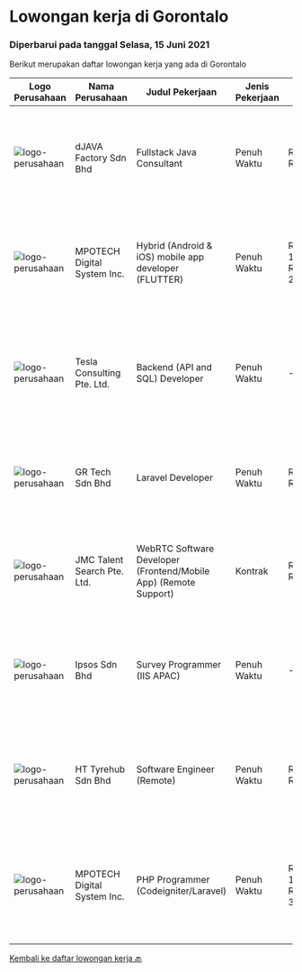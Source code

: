 
  # Lowongan kerja di Gorontalo

  ### Diperbarui pada tanggal Selasa, 15 Juni 2021

  Berikut merupakan daftar lowongan kerja yang ada di Gorontalo

  |Logo Perusahaan | Nama Perusahaan | Judul Pekerjaan | Jenis Pekerjaan | Gaji Pekerjaan | Lokasi | Deskripsi | Tanggal diunggah | Pranala |
  | -------------- | --------------- | --------------- | --------- | --------- | -------------- | ------- | ----------- | ----------- |
  |![logo-perusahaan](https://us.123rf.com/450wm/pavelstasevich/pavelstasevich1811/pavelstasevich181101027/112815900-stock-vector-no-image-available-icon-flat-vector.jpg?ver=6)|dJAVA Factory Sdn Bhd|Fullstack Java Consultant|Penuh Waktu|Rp. 6.000-Rp. 12.000|null|Candidate must possess at least a Bachelor's Degree, Post Graduate Diploma, Professional Degree, Computer Science/Information Technology or...|Senin, 14 Juni 2021|https://www.jobstreet.co.id/id/job/fullstack-java-consultant-4561893/origin/my?token=0~ce776bea-4eb2-471c-b93f-81fbca50ee74&sectionRank=1&jobId=jobstreet-my-job-4561893|
|![logo-perusahaan](https://image-service-cdn.seek.com.au/a0423d0b3836bfe351990430321e4948e31792d9/ee4dce1061f3f616224767ad58cb2fc751b8d2dc)|MPOTECH Digital System Inc.|Hybrid (Android & iOS) mobile app developer (FLUTTER)|Penuh Waktu|Rp. 15.000.000-Rp. 25.000.000|null|Candidate must possess at least Bachelor's/College Degree in Computer Science/Information Technology or equivalent. At least 1 Year(s) of working...|Jumat, 11 Juni 2021|https://www.jobstreet.co.id/id/job/hybrid-android-ios-mobile-app-developer-flutter-11051065/origin/ph?token=0~ce776bea-4eb2-471c-b93f-81fbca50ee74&sectionRank=2&jobId=jobstreet-ph-job-11051065|
|![logo-perusahaan](https://image-service-cdn.seek.com.au/1486ae03402671a3be1eda1ea916b5c2a7299e00/ee4dce1061f3f616224767ad58cb2fc751b8d2dc)|Tesla Consulting Pte. Ltd.|Backend (API and SQL) Developer|Penuh Waktu|---|Singapura|Basic Requirements: Candidate must possess at least a Bachelor's Degree/Post-Graduate Diploma/Professional Degree in Computer Engineering or Computer...|Jumat, 11 Juni 2021|https://www.jobstreet.co.id/id/job/backend-api-and-sql-developer-8600145/origin/sg?token=0~ce776bea-4eb2-471c-b93f-81fbca50ee74&sectionRank=3&jobId=jobstreet-sg-job-8600145|
|![logo-perusahaan](https://image-service-cdn.seek.com.au/f43ae86d2cb7487c8db4850fa9ca679dd5400334/ee4dce1061f3f616224767ad58cb2fc751b8d2dc)|GR Tech Sdn Bhd|Laravel Developer|Penuh Waktu|Rp. 2.800-Rp. 4.500|null|Job Responsibilities Candidate between 2 to 5 years of working experience in PhP Laravel may apply. Experience in Laravel framework is a must. Strong...|Selasa, 08 Juni 2021|https://www.jobstreet.co.id/id/job/laravel-developer-4574322/origin/my?token=0~ce776bea-4eb2-471c-b93f-81fbca50ee74&sectionRank=4&jobId=jobstreet-my-job-4574322|
|![logo-perusahaan](https://image-service-cdn.seek.com.au/4efda45418016a677898361ed4ee07cb99aedbae/ee4dce1061f3f616224767ad58cb2fc751b8d2dc)|JMC Talent Search Pte. Ltd.|WebRTC Software Developer (Frontend/Mobile App) (Remote Support)|Kontrak|Rp. 3.500-Rp. 4.500|null|Our Industry is Software Development House seeking for Software Developers to join our dynamic Programmer Team in Malaysia (Remote...|Selasa, 08 Juni 2021|https://www.jobstreet.co.id/id/job/webrtc-software-developer-frontend-mobile-app-remote-support-8591186/origin/sg?token=0~ce776bea-4eb2-471c-b93f-81fbca50ee74&sectionRank=5&jobId=jobstreet-sg-job-8591186|
|![logo-perusahaan](https://image-service-cdn.seek.com.au/d0548541c2eccc72d5cd1c8c0306164380cc9d77/ee4dce1061f3f616224767ad58cb2fc751b8d2dc)|Ipsos Sdn Bhd|Survey Programmer (IIS APAC)|Penuh Waktu|---|null|ENVIRONMENT Ipsos is one of the largest global market research company with offices in 86 countries and insightful expertise across many research...|Selasa, 01 Juni 2021|https://www.jobstreet.co.id/id/job/survey-programmer-iis-apac-4580342/origin/my?token=0~ce776bea-4eb2-471c-b93f-81fbca50ee74&sectionRank=6&jobId=jobstreet-my-job-4580342|
|![logo-perusahaan](https://image-service-cdn.seek.com.au/becfd5b392881eb545eced12cf9488819e98ca7e/ee4dce1061f3f616224767ad58cb2fc751b8d2dc)|HT Tyrehub Sdn Bhd|Software Engineer (Remote)|Penuh Waktu|Rp. 3.500-Rp. 7.000|null|HT Group is a leading distributor of automotive products and one of the largest tyre distribution companies in Malaysia. We operate a series of online...|Selasa, 01 Juni 2021|https://www.jobstreet.co.id/id/job/software-engineer-remote-4579883/origin/my?token=0~ce776bea-4eb2-471c-b93f-81fbca50ee74&sectionRank=7&jobId=jobstreet-my-job-4579883|
|![logo-perusahaan](https://image-service-cdn.seek.com.au/a0423d0b3836bfe351990430321e4948e31792d9/ee4dce1061f3f616224767ad58cb2fc751b8d2dc)|MPOTECH Digital System Inc.|PHP Programmer (Codeigniter/Laravel)|Penuh Waktu|Rp. 15.000.000-Rp. 30.000.000|null|JOB REQUIREMENTS: - Candidate must possess at least Bachelor's/College Degree in Computer Science/Information Technology or equivalent.- Required...|Kamis, 27 Mei 2021|https://www.jobstreet.co.id/id/job/php-programmer-codeigniter-laravel-11051040/origin/ph?token=0~ce776bea-4eb2-471c-b93f-81fbca50ee74&sectionRank=8&jobId=jobstreet-ph-job-11051040|


  [Kembali ke daftar lowongan kerja 🔙](../README.md#daftar-lowongan-kerja)
  
